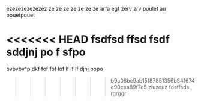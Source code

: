 ezezezezezezez
ze
ze
ze
ze
ze
ze
ze
arfa	egf
	zerv
zrv	
poulet au pouetpouet

<<<<<<< HEAD
fsdfsd
ffsd
fsdf
sddjnj
po
f
sfpo
=======



 bvbvbv^p
dkf
fof
fof
lof
lf
lf
lf
djnj
popo
>>>>>>> b9a08bc9ab15f87851356b541674e90cea89f7e5
ziuzouz
fdsffsds
rgrggr

